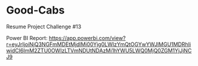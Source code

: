 # Good-Cabs
Resume Project Challenge #13

Power BI Report: 
https://app.powerbi.com/view?r=eyJrIjoiNjQ3NGFmMDEtMjdlMi00Yjg0LWIzYmQtOGYwYWJlMGU1MDRhIiwidCI6ImM2ZTU0OWIzLTVmNDUtNDAzMi1hYWU5LWQ0MjQ0ZGM1YjJjNCJ9
